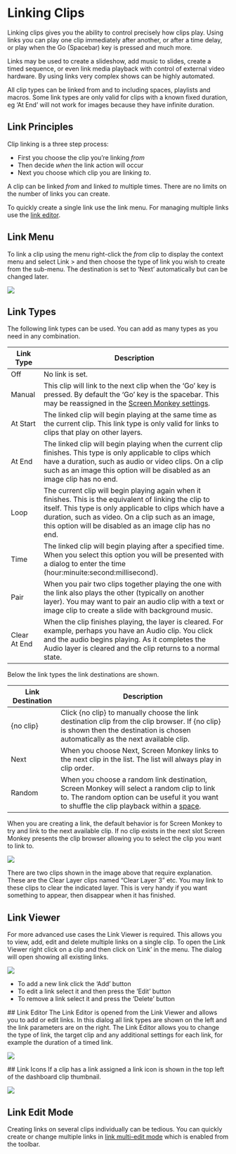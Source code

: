 # Linking Clips
Linking clips gives you the ability to control precisely how clips play. Using links you can play one clip immediately after another, or after a time delay, or play when the Go (Spacebar) key is pressed and much more. 

Links may be used to create a slideshow, add music to slides, create a timed sequence, or even link media playback with control of external video hardware. By using links very complex shows can be highly automated.

All clip types can be linked from and to including spaces, playlists and macros. Some link types are only valid for clips with a known fixed duration, eg ‘At End’ will not work for images because they have infinite duration.

## Link Principles
Clip linking is a three step process:

- First you choose the clip you’re linking *from*
- Then decide *when* the link action will occur
- Next you choose which clip you are linking *to*.

A clip can be linked *from* and linked *to* multiple times. There are no limits on the number of links you can create.

To quickly create a single link use the link menu. For managing multiple links use the [link editor](#link-editor). 

## Link Menu
To link a clip using the menu right-click the *from* clip to display the context menu and select Link > and then choose the type of link you wish to create from the sub-menu. The destination is set to ‘Next’ automatically but can be changed later.

![](../../images/link-menu.png)

## Link Types
The following link types can be used. You can add as many types as you need in any combination.

|Link Type|Description|
|-|-|
|Off|No link is set.|
|Manual|This clip will link to the next clip when the ‘Go’ key is pressed. By default the ‘Go’ key is the spacebar. This may be reassigned in the [Screen Monkey settings](../../Reference/Settings/Settings.md).|
|At Start|The linked clip will begin playing at the same time as the current clip. This link type is only valid for links to clips that play on other layers.|
|At End|The linked clip will begin playing when the current clip finishes. This type is only applicable to clips which have a duration, such as audio or video clips. On a clip such as an image this option will be disabled as an image clip has no end.|
|Loop|The current clip will begin playing again when it finishes. This is the equivalent of linking the clip to itself. This type is only applicable to clips which have a duration, such as video. On a clip such as an image, this option will be disabled as an image clip has no end.|
|Time|The linked clip will begin playing after a specified time. When you select this option you will be presented with a dialog to enter the time (hour:minuite:second:millisecond).|
|Pair|When you pair two clips together playing the one with the link also plays the other (typically on another layer). You may want to pair an audio clip with a text or image clip to create a slide with background music.|
|Clear At End|When the clip finishes playing, the layer is cleared. For example, perhaps you have an Audio clip. You click and the audio begins playing. As it completes the Audio layer is cleared and the clip returns to a normal state.

Below the link types the link destinations are shown.

|Link Destination|Description|
|-|-|
|{no clip}|Click {no clip} to manually choose the link destination clip from the clip browser. If {no clip} is shown then the destination is chosen automatically as the next available clip.|
|Next|When you choose Next, Screen Monkey links to the next clip in the list. The list will always play in clip order.|
|Random|When you choose a random link destination, Screen Monkey will select a random clip to link to. The random option can be useful it you want to shuffle the clip playback within a [space](../clipTypes/CueListSpaceClip.md).|

When you are creating a link, the default behavior is for Screen Monkey to try and link to the next available clip. If no clip exists in the next slot Screen Monkey presents the clip browser allowing you to select the clip you want to link to.

![](../../images/link-select-clip.png)

There are two clips shown in the image above that require explanation. These are the Clear Layer clips named “Clear Layer 3” etc. You may link to these clips to clear the indicated layer. This is very handy if you want something to appear, then disappear when it has finished.

## Link Viewer
For more advanced use cases the Link Viewer is required. This allows you to view, add, edit and delete multiple links on a single clip. To open the Link Viewer right click on a clip and then click on ‘Link’ in the menu. The dialog will open showing all existing links.

![](../../images/link-viewer.png)

- To add a new link click the ‘Add’ button
- To edit a link select it and then press the ‘Edit’ button
- To remove a link select it and press the ‘Delete’ button

## Link Editor
The Link Editor is opened from the Link Viewer and allows you to add or edit links. In this dialog all link types are shown on the left and the link parameters are on the right. The Link Editor allows you to change the type of link, the target clip and any additional settings for each link, for example the duration of a timed link.

![](../../images/link-editor.png)

## Link Icons
If a clip has a link assigned a link icon is shown in the top left of the dashboard clip thumbnail.

![](../../images/dashboard-clips-linked.png)

## Link Edit Mode
Creating links on several clips individually can be tedious. You can quickly create or change multiple links in [link multi-edit mode](../toolbar/link.md) which is enabled from the toolbar. 
